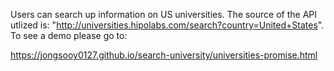 Users can search up information on US universities. The source of the API utlized is: "http://universities.hipolabs.com/search?country=United+States". To see a demo please go to:


https://jongsooy0127.github.io/search-university/universities-promise.html

